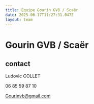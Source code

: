 ```yaml
---
title: Équipe Gourin GVB / Scaër
date: 2025-06-17T11:27:31.047Z
layout: team
---
```


# Gourin GVB / Scaër



## contact 

Ludovic COLLET

06 85 59 87 10

Gourinvb@gmail.com

